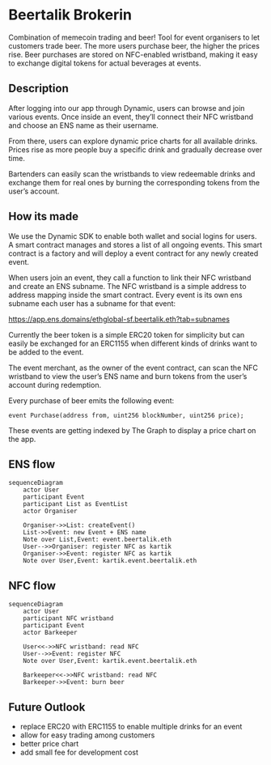# Beertalik Brokerin

Combination of memecoin trading and beer! Tool for event organisers to let customers trade beer. The more users purchase beer, the higher the prices rise. Beer purchases are stored on NFC-enabled wristband, making it easy to exchange digital tokens for actual beverages at events.

## Description

After logging into our app through Dynamic, users can browse and join various events.
Once inside an event, they’ll connect their NFC wristband and choose an ENS name as their username.

From there, users can explore dynamic price charts for all available drinks. Prices rise as more people buy a specific drink and gradually decrease over time.

Bartenders can easily scan the wristbands to view redeemable drinks and exchange them for real ones by burning the corresponding tokens from the user’s account.

## How its made

We use the Dynamic SDK to enable both wallet and social logins for users.
A smart contract manages and stores a list of all ongoing events. This smart contract is a factory and will deploy a event contract for any newly created event.

When users join an event, they call a function to link their NFC wristband and create an ENS subname.
The NFC wristband is a simple address to address mapping inside the smart contract.
Every event is its own ens subname each user has a subname for that event:

https://app.ens.domains/ethglobal-sf.beertalik.eth?tab=subnames

Currently the beer token is a simple ERC20 token for simplicity but can easily be exchanged for an ERC1155 when different kinds of drinks want to be added to the event.

The event merchant, as the owner of the event contract, can scan the NFC wristband to view the user’s ENS name and burn tokens from the user’s account during redemption.

Every purchase of beer emits the following event:

`event Purchase(address from, uint256 blockNumber, uint256 price);`

These events are getting indexed by The Graph to display a price chart on the app.

## ENS flow
```mermaid
sequenceDiagram
    actor User
    participant Event
    participant List as EventList
    actor Organiser

    Organiser->>List: createEvent()
    List->>Event: new Event + ENS name
    Note over List,Event: event.beertalik.eth
    User-->>Organiser: register NFC as kartik
    Organiser->>Event: register NFC as kartik
    Note over User,Event: kartik.event.beertalik.eth
```

## NFC flow
```mermaid
sequenceDiagram
    actor User
    participant NFC wristband
    participant Event
    actor Barkeeper

    User<<->>NFC wristband: read NFC
    User-->>Event: register NFC
    Note over User,Event: kartik.event.beertalik.eth

    Barkeeper<<->>NFC wristband: read NFC
    Barkeeper->>Event: burn beer 
```

## Future Outlook

- replace ERC20 with ERC1155 to enable multiple drinks for an event
- allow for easy trading among customers
- better price chart
- add small fee for development cost

